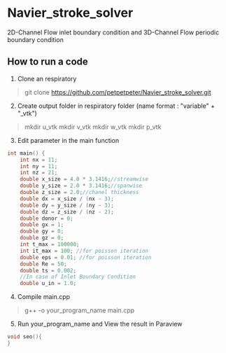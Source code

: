 # Navier_stroke_solver
2D-Channel Flow inlet boundary condition and 3D-Channel Flow periodic boundary condition
## How to run a code
1. Clone an respiratory
>git clone https://github.com/petpetpeter/Navier_stroke_solver.git
2. Create output folder in respiratory folder (name format : "variable" + "_vtk")
>mkdir u_vtk
>mkdir v_vtk
>mkdir w_vtk
>mkdir p_vtk
3. Edit parameter in the main function
```c++
int main() {
    int nx = 11;
    int ny = 11;
    int nz = 21;
    double x_size = 4.0 * 3.1416;//streamwise
    double y_size = 2.0 * 3.1416;//spanwise
    double z_size = 2.0;//chanel thickness
    double dx = x_size / (nx - 3);
    double dy = y_size / (ny - 3);
    double dz = z_size / (nz - 2);
    double donor = 0;
    double gx = 1;
    double gy = 0;
    double gz = 0;
    int t_max = 100000;
    int it_max = 100; //for poisson iteration
    double eps = 0.01; //for poisson iteration
    double Re = 50;
    double ts = 0.002;
    //In case of Inlet Boundary Condition
    double u_in = 1.0;
```
4. Compile main.cpp
>g++ -o your_program_name main.cpp
5. Run your_program_name and View the result in Paraview
```c++
void seo(){
}
```
